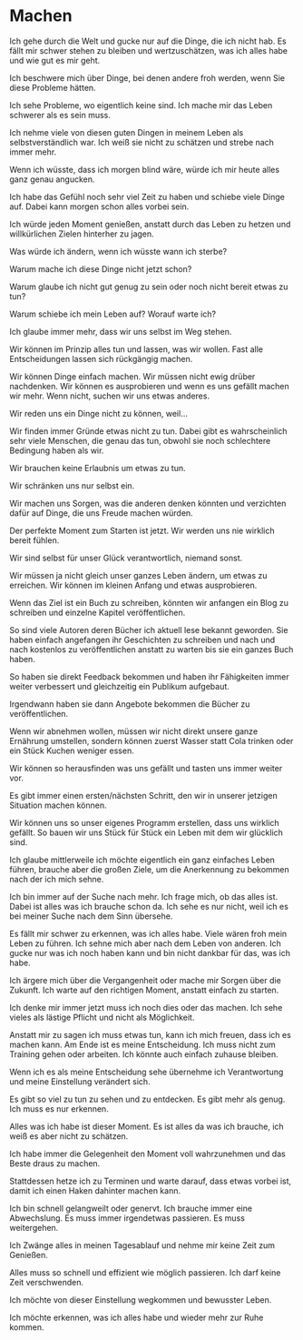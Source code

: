 # Machen

Ich gehe durch die Welt und gucke nur auf die Dinge, die ich nicht hab. Es fällt mir schwer stehen zu bleiben und wertzuschätzen, was ich alles habe und wie gut es mir geht.

Ich beschwere mich über Dinge, bei denen andere froh werden, wenn Sie diese Probleme hätten.

Ich sehe Probleme, wo eigentlich keine sind. Ich mache mir das Leben schwerer als es sein muss.

Ich nehme viele von diesen guten Dingen in meinem Leben als selbstverständlich war. Ich weiß sie nicht zu schätzen und strebe nach immer mehr.

Wenn ich wüsste, dass ich morgen blind wäre, würde ich mir heute alles ganz genau angucken.

Ich habe das Gefühl noch sehr viel Zeit zu haben und schiebe viele Dinge auf. Dabei kann morgen schon alles vorbei sein.

Ich würde jeden Moment genießen, anstatt durch das Leben zu hetzen und willkürlichen Zielen hinterher zu jagen.

Was würde ich ändern, wenn ich wüsste wann ich sterbe?

Warum mache ich diese Dinge nicht jetzt schon?

Warum glaube ich nicht gut genug zu sein oder noch nicht bereit etwas zu tun?

Warum schiebe ich mein Leben auf? Worauf warte ich?

Ich glaube immer mehr, dass wir uns selbst im Weg stehen. 

Wir können im Prinzip alles tun und lassen, was wir wollen. Fast alle Entscheidungen lassen sich rückgängig machen.

Wir können Dinge einfach machen. Wir müssen nicht ewig drüber nachdenken. Wir können es ausprobieren und wenn es uns gefällt machen wir mehr. Wenn nicht, suchen wir uns etwas anderes.

Wir reden uns ein Dinge nicht zu können, weil…

Wir finden immer Gründe etwas nicht zu tun. Dabei gibt es wahrscheinlich sehr viele Menschen, die genau das tun, obwohl sie noch schlechtere Bedingung haben als wir.

Wir brauchen keine Erlaubnis um etwas zu tun.

Wir schränken uns nur selbst ein.

Wir machen uns Sorgen, was die anderen denken könnten und verzichten dafür auf Dinge, die uns Freude machen würden.

Der perfekte Moment zum Starten ist jetzt. Wir werden uns nie wirklich bereit fühlen.

Wir sind selbst für unser Glück verantwortlich, niemand sonst. 

Wir müssen ja nicht gleich unser ganzes Leben ändern, um etwas zu erreichen. Wir können im kleinen Anfang und etwas ausprobieren.

Wenn das Ziel ist ein Buch zu schreiben, könnten wir anfangen ein Blog zu schreiben und einzelne Kapitel veröffentlichen.

So sind viele Autoren deren Bücher ich aktuell lese bekannt geworden. Sie haben einfach angefangen ihr Geschichten zu schreiben und nach und nach kostenlos zu veröffentlichen anstatt zu warten bis sie ein ganzes Buch haben.

So haben sie direkt Feedback bekommen und haben ihr Fähigkeiten immer weiter verbessert und gleichzeitig ein Publikum aufgebaut.

Irgendwann haben sie dann Angebote bekommen die Bücher zu veröffentlichen.

Wenn wir abnehmen wollen, müssen wir nicht direkt unsere ganze Ernährung umstellen, sondern können zuerst Wasser statt Cola trinken oder ein Stück Kuchen weniger essen.

Wir können so herausfinden was uns gefällt und tasten uns immer weiter vor.

Es gibt immer einen ersten/nächsten Schritt, den wir in unserer jetzigen Situation machen können.

Wir können uns so unser eigenes Programm erstellen, dass uns wirklich gefällt. So bauen wir uns Stück für Stück ein Leben mit dem wir glücklich sind.

Ich glaube mittlerweile ich möchte eigentlich ein ganz einfaches Leben führen, brauche aber die großen Ziele, um die Anerkennung zu bekommen nach der ich mich sehne.

Ich bin immer auf der Suche nach mehr. Ich frage mich, ob das alles ist. Dabei ist alles was ich brauche schon da. Ich sehe es nur nicht, weil ich es bei meiner Suche nach dem Sinn übersehe.

Es fällt mir schwer zu erkennen, was ich alles habe. Viele wären froh mein Leben zu führen. Ich sehne mich aber nach dem Leben von anderen. Ich gucke nur was ich noch haben kann und bin nicht dankbar für das, was ich habe.

Ich ärgere mich über die Vergangenheit oder mache mir Sorgen über die Zukunft. Ich warte auf den richtigen Moment, anstatt einfach zu starten.

Ich denke mir immer jetzt muss ich noch dies oder das machen. Ich sehe vieles als lästige Pflicht und nicht als Möglichkeit.

Anstatt mir zu sagen ich muss etwas tun, kann ich mich freuen, dass ich es machen kann. Am Ende ist es meine Entscheidung. Ich muss nicht zum Training gehen oder arbeiten. Ich könnte auch einfach zuhause bleiben.

Wenn ich es als meine Entscheidung sehe übernehme ich Verantwortung und meine Einstellung verändert sich.

Es gibt so viel zu tun zu sehen und zu entdecken. Es gibt mehr als genug. Ich muss es nur erkennen.

Alles was ich habe ist dieser Moment. Es ist alles da was ich brauche, ich weiß es aber nicht zu schätzen.

Ich habe immer die Gelegenheit den Moment voll wahrzunehmen und das Beste draus zu machen. 

Stattdessen hetze ich zu Terminen und warte darauf, dass etwas vorbei ist, damit ich einen Haken dahinter machen kann.

Ich bin schnell gelangweilt oder genervt. Ich brauche immer eine Abwechslung. Es muss immer irgendetwas passieren. Es muss weitergehen.

Ich Zwänge alles in meinen Tagesablauf und nehme mir keine Zeit zum Genießen.

Alles muss so schnell und effizient wie möglich passieren. Ich darf keine Zeit verschwenden.

Ich möchte von dieser Einstellung wegkommen und bewusster Leben. 

Ich möchte erkennen, was ich alles habe und wieder mehr zur Ruhe kommen.